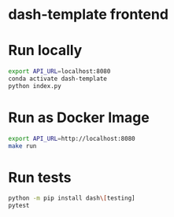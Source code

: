 dash-template frontend
======================


# Run locally

```bash
export API_URL=localhost:8080
conda activate dash-template
python index.py
```

# Run as Docker Image

```bash
export API_URL=http://localhost:8080
make run
```

# Run tests

```bash
python -m pip install dash\[testing]
pytest
```
